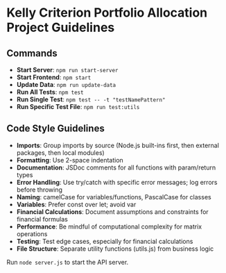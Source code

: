 # Kelly Criterion Portfolio Allocation Project Guidelines

## Commands
- **Start Server**: `npm run start-server`
- **Start Frontend**: `npm start`
- **Update Data**: `npm run update-data`
- **Run All Tests**: `npm test`
- **Run Single Test**: `npm test -- -t "testNamePattern"`
- **Run Specific Test File**: `npm run test:utils`

## Code Style Guidelines
- **Imports**: Group imports by source (Node.js built-ins first, then external packages, then local modules)
- **Formatting**: Use 2-space indentation
- **Documentation**: JSDoc comments for all functions with param/return types
- **Error Handling**: Use try/catch with specific error messages; log errors before throwing
- **Naming**: camelCase for variables/functions, PascalCase for classes
- **Variables**: Prefer const over let; avoid var
- **Financial Calculations**: Document assumptions and constraints for financial formulas
- **Performance**: Be mindful of computational complexity for matrix operations
- **Testing**: Test edge cases, especially for financial calculations
- **File Structure**: Separate utility functions (utils.js) from business logic

Run `node server.js` to start the API server.